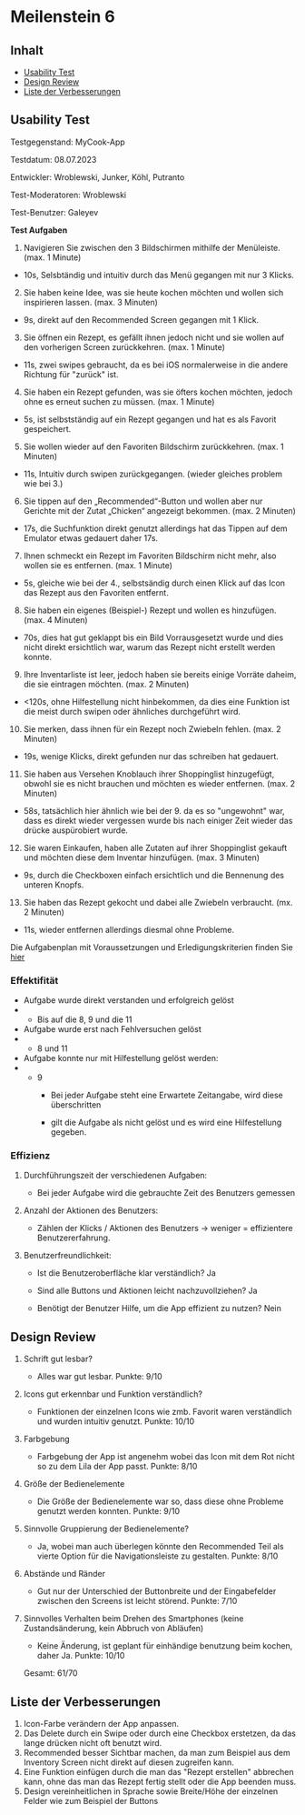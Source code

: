# Meilenstein 6

## Inhalt

*  [Usability Test](#usability-test)
*  [Design Review](#design-review)
*  [Liste der Verbesserungen](#liste-der-verbesserungen)

## Usability Test

Testgegenstand: MyCook-App

Testdatum: 08.07.2023

Entwickler: Wroblewski, Junker, Köhl, Putranto

Test-Moderatoren: Wroblewski

Test-Benutzer: Galeyev

**Test Aufgaben**

1. Navigieren Sie zwischen den 3 Bildschirmen mithilfe der Menüleiste.
(max. 1 Minute)
- 10s, Selsbtändig und intuitiv durch das Menü gegangen mit nur 3 Klicks.

2. Sie haben keine Idee, was sie heute kochen möchten und wollen sich inspirieren
lassen. (max. 3 Minuten)
- 9s, direkt auf den Recommended Screen gegangen mit 1 Klick. 

3. Sie öffnen ein Rezept, es gefällt ihnen jedoch nicht und sie wollen auf den
vorherigen Screen zurückkehren. (max. 1 Minute)
- 11s, zwei swipes gebraucht, da es bei iOS normalerweise in die andere Richtung für "zurück" ist. 

4. Sie haben ein Rezept gefunden, was sie öfters kochen möchten, jedoch ohne es
erneut suchen zu müssen. (max. 1 Minute)
- 5s, ist selbstständig auf ein Rezept gegangen und hat es als Favorit gespeichert. 

5. Sie wollen wieder auf den Favoriten Bildschirm zurückkehren. (max. 1 Minuten)
- 11s, Intuitiv durch swipen zurückgegangen. (wieder gleiches problem wie bei 3.)

6. Sie tippen auf den „Recommended“-Button und wollen aber nur Gerichte mit der
Zutat „Chicken“ angezeigt bekommen. (max. 2 Minuten)
- 17s, die Suchfunktion direkt genutzt allerdings hat das Tippen auf dem Emulator etwas gedauert daher 17s. 

7. Ihnen schmeckt ein Rezept im Favoriten Bildschirm nicht mehr, also wollen sie es
entfernen. (max. 1 Minute)
- 5s, gleiche wie bei der 4., selbstsändig durch einen Klick auf das Icon das Rezept aus den Favoriten entfernt. 

8. Sie haben ein eigenes (Beispiel-) Rezept und wollen es hinzufügen.
(max. 4 Minuten)
- 70s, dies hat gut geklappt bis ein Bild Vorrausgesetzt wurde und dies nicht direkt ersichtlich war, warum das Rezept nicht erstellt werden konnte. 

9. Ihre Inventarliste ist leer, jedoch haben sie bereits einige Vorräte daheim, die sie
eintragen möchten. (max. 2 Minuten)
- <120s, ohne Hilfestellung nicht hinbekommen, da dies eine Funktion ist die meist durch swipen oder ähnliches durchgeführt wird. 

10. Sie merken, dass ihnen für ein Rezept noch Zwiebeln fehlen. (max. 2 Minuten)
- 19s, wenige Klicks, direkt gefunden nur das schreiben hat gedauert. 

11. Sie haben aus Versehen Knoblauch ihrer Shoppinglist hinzugefügt, obwohl sie es
nicht brauchen und möchten es wieder entfernen. (max. 2 Minuten)
- 58s, tatsächlich hier ähnlich wie bei der 9. da es so "ungewohnt" war, dass es direkt wieder vergessen wurde bis nach einiger Zeit wieder das drücke auspürobiert wurde.

12. Sie waren Einkaufen, haben alle Zutaten auf ihrer Shoppinglist gekauft und
möchten diese dem Inventar hinzufügen. (max. 3 Minuten)
- 9s, durch die Checkboxen einfach ersichtlich und die Bennenung des unteren Knopfs.

13. Sie haben das Rezept gekocht und dabei alle Zwiebeln verbraucht. (mx. 2 Minuten)
- 11s, wieder entfernen allerdings diesmal ohne Probleme. 

Die Aufgabenplan mit Voraussetzungen und Erledigungskriterien finden Sie [hier](https://code.fbi.h-da.de/human-computer-interaction/HCI_SS23_Meyer/HCI_SS23_Meyer_Gruppe3-Junker_Kohl_Putranto_Wroblewski/-/blob/main/Meilenstein%206/Aufgabenplan.pdf)

### Effektifität

- Aufgabe wurde direkt verstanden und erfolgreich gelöst
- - Bis auf die 8, 9 und die 11
- Aufgabe wurde erst nach Fehlversuchen gelöst
- - 8 und 11
- Aufgabe konnte nur mit Hilfestellung gelöst werden:
- - 9
    - Bei jeder Aufgabe steht eine Erwartete Zeitangabe, wird diese überschritten

    - gilt die Aufgabe als nicht gelöst und es wird eine Hilfestellung gegeben.


### Effizienz

1. Durchführungszeit der verschiedenen Aufgaben:

    - Bei jeder Aufgabe wird die gebrauchte Zeit des Benutzers gemessen

2. Anzahl der Aktionen des Benutzers: 
    
    - Zählen der Klicks / Aktionen des Benutzers → weniger = effizientere Benutzererfahrung.

3. Benutzerfreundlichkeit: 

    - Ist die Benutzeroberfläche klar verständlich? 
    Ja

    - Sind alle Buttons und Aktionen leicht nachzuvollziehen? 
    Ja
    
    - Benötigt der Benutzer Hilfe, um die App effizient zu nutzen?
    Nein

## Design Review

1. Schrift gut lesbar?
    - Alles war gut lesbar.
    Punkte: 9/10

2. Icons gut erkennbar und Funktion verständlich?
    - Funktionen der einzelnen Icons wie zmb. Favorit waren verständlich und wurden intuitiv genutzt.
    Punkte: 10/10

3. Farbgebung
    - Farbgebung der App ist angenehm wobei das Icon mit dem Rot nicht so zu dem Lila der App passt.
    Punkte: 8/10

4. Größe der Bedienelemente
    - Die Größe der Bedienelemente war so, dass diese ohne Probleme genutzt werden konnten.
    Punkte: 9/10

5. Sinnvolle Gruppierung der Bedienelemente?
    - Ja, wobei man auch überlegen könnte den Recommended Teil als vierte Option für die Navigationsleiste zu gestalten.
    Punkte: 8/10

6. Abstände und Ränder
    - Gut nur der Unterschied der Buttonbreite und der Eingabefelder zwischen den Screens ist leicht störend.
    Punkte: 7/10

7. Sinnvolles Verhalten beim Drehen des Smartphones (keine Zustandsänderung, kein Abbruch von Abläufen)
    - Keine Änderung, ist geplant für einhändige benutzung beim kochen, daher Ja.
    Punkte: 10/10


    Gesamt: 61/70


## Liste der Verbesserungen

1. Icon-Farbe verändern der App anpassen.
2. Das Delete durch ein Swipe oder durch eine Checkbox erstetzen, da das lange drücken nicht oft benutzt wird.
3. Recommended besser Sichtbar machen, da man zum Beispiel aus dem Inventory Screen nicht direkt auf diesen zugreifen kann.
4. Eine Funktion einfügen durch die man das "Rezept erstellen" abbrechen kann, ohne das man das Rezept fertig stellt oder die App beenden muss.
5. Design vereinheitlichen in Sprache sowie Breite/Höhe der einzelnen Felder wie zum Beispiel der Buttons

